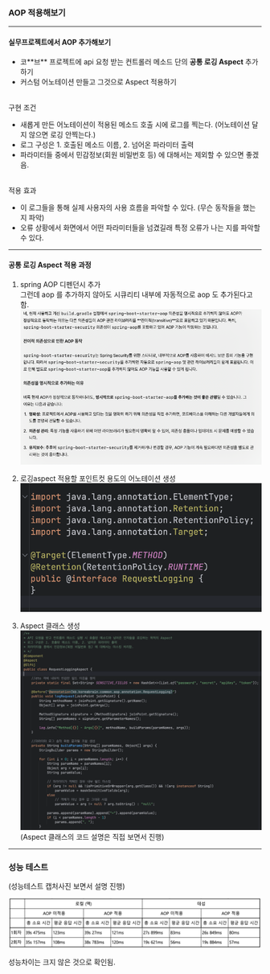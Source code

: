### AOP 적용해보기
---

#### 실무프로젝트에서 AOP 추가해보기

- 코\*\*브\*\* 프로젝트에 api 요청 받는 컨트롤러 메소드 단의 **공통 로깅 Aspect** 추가하기   
- 커스텀 어노테이션 만들고 그것으로 Aspect 적용하기   
<br>
구현 조건

- 새롭게 만든 어노테이션이 적용된 메소드 호출 시에 로그를 찍는다. (어노테이션 달지 않으면 로깅 안찍는다.)   
- 로그 구성은 1. 호출된 메소드 이름, 2. 넘어온 파라미터 출력
- 파라미터들 중에서 민감정보(회원 비밀번호 등) 에 대해서는 제외할 수 있으면 좋겠음.
<br>
적용 효과

- 이 로그들을 통해 실제 사용자의 사용 흐름을 파악할 수 있다. (무슨 동작들을 했는 지 파악)
- 오류 상황에서 화면에서 어떤 파라미터들을 넘겼길래 특정 오류가 나는 지를 파악할 수 있다.

---

#### 공통 로깅 Aspect 적용 과정

1. spring AOP 디펜던시 추가    
그런데 aop 를 추가하지 않아도 시큐리티 내부에 자동적으로 aop 도 추가된다고 함.   
![alt text](SCR-20241225-tggx-1.png)

2. 로깅aspect 적용할 포인트컷 용도의 어노테이션 생성   
![alt text](SCR-20241228-syir-1.png)

3. Aspect 클래스 생성   
![alt text](SCR-20241228-syyc.png)
(Aspect 클래스의 코드 설명은 직접 보면서 진행)

--- 

### 성능 테스트

(성능테스트 캡처사진 보면서 설명 진행)

![alt text](imagedvtr.png)

성능차이는 크지 않은 것으로 확인됨.


